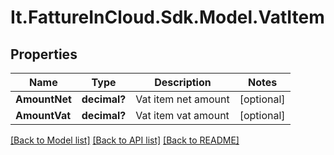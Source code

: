 # It.FattureInCloud.Sdk.Model.VatItem

## Properties

Name | Type | Description | Notes
------------ | ------------- | ------------- | -------------
**AmountNet** | **decimal?** | Vat item net amount | [optional] 
**AmountVat** | **decimal?** | Vat item vat amount | [optional] 

[[Back to Model list]](../README.md#documentation-for-models) [[Back to API list]](../README.md#documentation-for-api-endpoints) [[Back to README]](../README.md)

